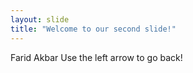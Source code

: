 ```yaml
---
layout: slide
title: "Welcome to our second slide!"
---
```

Farid Akbar
Use the left arrow to go back!
